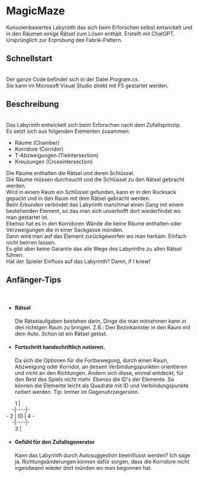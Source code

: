 # MagicMaze
Konsolenbasiertes Labyrinth das sich beim Erforschen selbst entwickelt und in den Räumen einige Rätsel zum Lösen enthält. Erstellt mit ChatGPT. Ursprünglich zur Erprobung des Fabrik-Pattern.

<b><h2>Schnellstart</h2></b><br>
Der ganze Code befindet sich in der Datei Program.cs.<br>
Sie kann im Microsoft Visual Studio direkt mit F5 gestartet werden.
<b><h2>Beschreibung</h2></b><br>
Das Labyrinth entwickelt sich beim Erforschen nach dem Zufallsprinzip.<br>
Es setzt sich aus folgenden Elementen zusammen:<br>
* Räume (Chamber)
* Korridore (Corridor)
* T-Abzweigungen (TieIntersection)
* Kreuzungen (Crossintersection)

Die Räume enthalten die Rätsel und deren Schlüssel.<br>
Die Räume müssen durchsucht und die Schlüssel zu den Rätsel gebracht werden.<br>
Wird in einem Raum ein Schlüssel gefunden, kann er in den Rucksack gepackt und in den Raum mit dem Rätsel gebracht werden.<br>
Beim Erkunden verbindet das Labyrinth manchmal einen Gang mit einem bestehenden Element, so das man sich unverhofft dort wiederfindet wo man gestartet ist.<br>
Ebenso hat es in den Korridoren Wände die keine Räume enthalten oder Verzweigungen die in einer Sackgasse münden.<br>
Dann wird man auf das Element zurückgeworfen wo man herkam. Einfach nicht beirren lassen.<br>
Es gibt aber keine Garantie das alle Wege des Labyrinths zu allen Rätsel führen.<br>
Hat der Spieler Einfluss auf das Labyrinth? Damn, if I knew!

<b><h2>Anfänger-Tips</h2></b><br>
* <h4>Rätsel</h4>Die Rätselaufgaben bestehen darin, Dinge die man mitnehmen kann in den richtigen Raum zu bringen. Z.B.: Den Bezinkanister in den Raum mit dem Auto. Schon ist ein Rätsel gelöst.
* <h4>Fortschritt handschriftlich notieren.</h4>Da sich die Optionen für die Fortbewegung, durch einen Raum, Abzweigung oder Korridor, an dessen Verbindungspunkten orientieren und nicht an den Richtungen. Ändern sich diese, einmal entdeckt, für den Rest des Spiels nicht mehr. Ebenso die ID's der Elemente. So können die Elemente leicht als Quadrate mit ID und Verbindungspunkte notiert werden. Tip: Immer im Gegenuhrzeigersinn.<br>
&#160;&#160;&#160;&#160;&#160;&#160;1&#160;&#124;<br>
&#160;&#160;&#160;&#160;&#45;&#124;&#45;&#45;&#45;&#45;&#124;&#45;<br>
&#45;&#160;2&#160;&#124;&#160;ID&#160;&#124;&#160;4&#160;&#45;<br>
&#160;&#160;&#160;&#160;&#45;&#124;&#45;&#45;&#45;&#45;&#124;&#45;<br>
&#160;&#160;&#160;&#160;&#160;&#160;3&#160;&#124;<br>

* <h4>Gefühl für den Zufallsgenerator</h4>Kann das Labyrinth durch Autosuggestion beeinflusst werden? Ich sage ja. Richtungsänderungen können dafür sorgen, dass die Korridore nicht irgendwann wieder dort münden wo man begonnen hat.  
